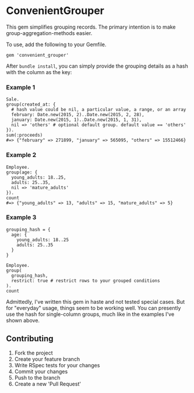 # ConvenientGrouper

This gem simplifies grouping records. The primary intention is to make group-aggregation-methods easier.

To use, add the following to your Gemfile.

    gem 'convenient_grouper'

After `bundle install`, you can simply provide the grouping details as a hash with the column as the key:

### Example 1

    Sale.
    group(created_at: {
      # hash value could be nil, a particular value, a range, or an array
      february: Date.new(2015, 2)..Date.new(2015, 2, 28),
      january: Date.new(2015, 1)..Date.new(2015, 1, 31),
      nil => 'others' # optional default group. default value == 'others'
    }).
    sum(:proceeds)
    #=> {"february" => 271899, "january" => 565095, "others" => 15512466}

### Example 2

    Employee.
    group(age: {
      young_adults: 18..25,
      adults: 25..35,
      nil => 'mature_adults'
    }).
    count
    #=> {"young_adults" => 13, "adults" => 15, "mature_adults" => 5}

### Example 3

    grouping_hash = {
      age: {
        young_adults: 18..25
        adults: 25..35
      }
    }

    Employee.
    group(
      grouping_hash,
      restrict: true # restrict rows to your grouped conditions
    ).
    count

Admittedly, I've written this gem in haste and not tested special cases. But for "everyday" usage, things seem to be working well. You can presently use the hash for single-column groups, much like in the examples I've shown above.

## Contributing

1. Fork the project
2. Create your feature branch
3. Write RSpec tests for your changes
4. Commit your changes
5. Push to the branch
6. Create a new 'Pull Request'
